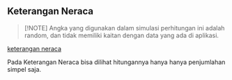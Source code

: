## Keterangan Neraca

> [!NOTE] Angka yang digunakan dalam simulasi perhitungan ini adalah random, dan tidak memiliki kaitan dengan data yang ada di aplikasi.

[keterangan neraca](https://docs.google.com/spreadsheets/d/1GVi1LWD_Agzt1jity-GR054ZJ96Z-wJYgSQC2RztsY0/edit#gid=67255475 ':include :type=iframe width=100% height=800px')

Pada Keterangan Neraca bisa dilihat hitungannya hanya hanya penjumlahan simpel saja.
